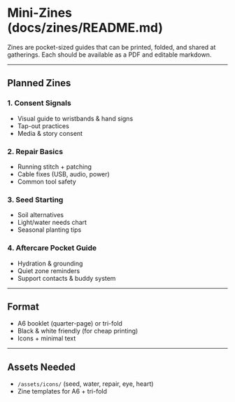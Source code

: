 # Mini-Zines (docs/zines/README.md)

Zines are pocket-sized guides that can be printed, folded, and shared at gatherings. Each should be available as a PDF and editable markdown.

---

## Planned Zines

### 1. Consent Signals

* Visual guide to wristbands & hand signs
* Tap-out practices
* Media & story consent

### 2. Repair Basics

* Running stitch + patching
* Cable fixes (USB, audio, power)
* Common tool safety

### 3. Seed Starting

* Soil alternatives
* Light/water needs chart
* Seasonal planting tips

### 4. Aftercare Pocket Guide

* Hydration & grounding
* Quiet zone reminders
* Support contacts & buddy system

---

## Format

* A6 booklet (quarter-page) or tri-fold
* Black & white friendly (for cheap printing)
* Icons + minimal text

---

## Assets Needed

* `/assets/icons/` (seed, water, repair, eye, heart)
* Zine templates for A6 + tri-fold
